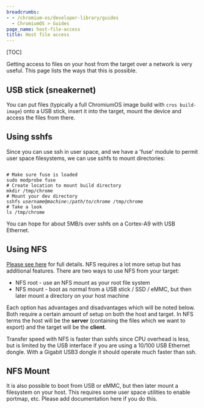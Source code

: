 ```yaml
---
breadcrumbs:
- - /chromium-os/developer-library/guides
  - ChromiumOS > Guides
page_name: host-file-access
title: Host file access
---
```


[TOC]

Getting access to files on your host from the target over a network is very
useful. This page lists the ways that this is possible.

## USB stick (sneakernet)

You can put files (typically a full ChromiumOS image build with
`cros build-image`) onto a USB stick, insert it into the target, mount the
device and access the files from there.

## Using sshfs

Since you can use ssh in user space, and we have a 'fuse' module to permit user
space filesystems, we can use sshfs to mount directories:

<pre><code>
# Make sure fuse is loaded
sudo modprobe fuse
# Create location to mount build directory
mkdir /tmp/chrome
# Mount your dev directory
sshfs <i>username</i>@<i>machine</i>:<i>/path/to/chrome</i> /tmp/chrome
# Take a look
ls /tmp/chrome
</code></pre>

You can hope for about 5MB/s over sshfs on a Cortex-A9 with USB Ethernet.

## Using NFS

[Please see
here](/chromium-os/how-tos-and-troubleshooting/network-based-development) for
full details.
NFS requires a lot more setup but has additional features. There are two ways to
use NFS from your target:

*   NFS root - use an NFS mount as your root file system
*   NFS mount - boot as normal from a USB stick / SSD / eMMC, but then
            later mount a directory on your host machine

Each option has advantages and disadvantages which will be noted below. Both
require a certain amount of setup on both the host and target. In NFS terms the
host will be the **server** (containing the files which we want to export) and
the target will be the **client**.

Transfer speed with NFS is faster than sshfs since CPU overhead is less, but is
limited by the USB interface if you are using a 10/100 USB Ethernet dongle. With
a Gigabit USB3 dongle it should operate much faster than ssh.

## NFS Mount

It is also possible to boot from USB or eMMC, but then later mount a filesystem
on your host. This requires some user space utilities to enable portmap, etc.
Please add documentation here if you do this.
